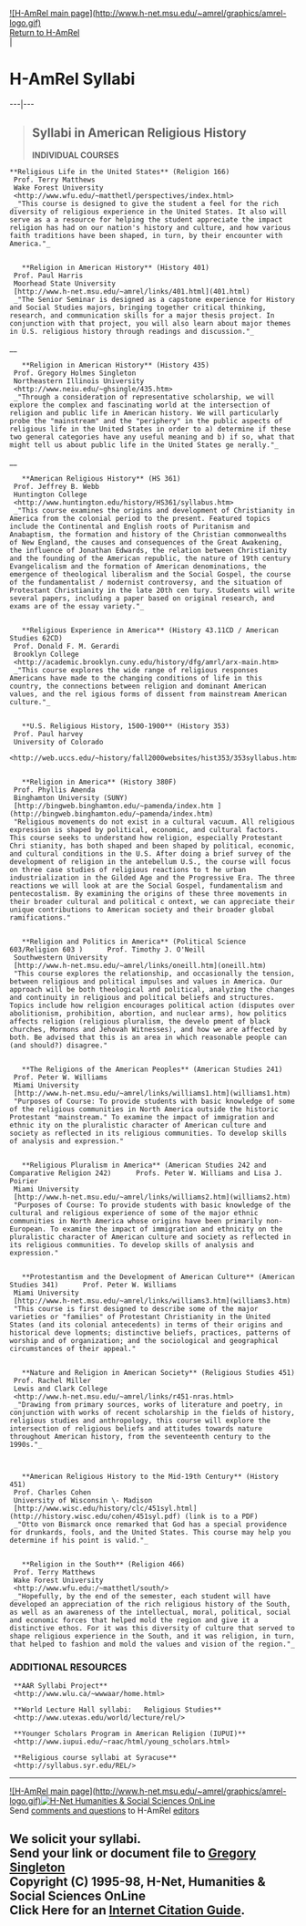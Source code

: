     
  [![H-AmRel main page](http://www.h-net.msu.edu/~amrel/graphics/amrel-
logo.gif)](http://www.h-net.msu.edu/~amrel/)  
[Return to H-AmRel](http://www.h-net.msu.edu/~amrel/)  
[](http://www.h-net.msu.edu/~amrel/)  |

# **H-AmRel Syllabi**  
  
---|---  
  
> ##  Syllabi in American Religious History  
>  **INDIVIDUAL COURSES**

      


    **Religious Life in the United States** (Religion 166)
     Prof. Terry Matthews
     Wake Forest University
     <http://www.wfu.edu/~matthetl/perspectives/index.html>
     _"This course is designed to give the student a feel for the rich diversity of religious experience in the United States. It also will serve as a a resource for helping the student appreciate the impact religion has had on our nation's history and culture, and how various faith traditions have been shaped, in turn, by their encounter with America."_

  
       **Religion in American History** (History 401)
     Prof. Paul Harris
     Moorhead State University
     [http://www.h-net.msu.edu/~amrel/links/401.html](401.html)
     _"The Senior Seminar is designed as a capstone experience for History and Social Studies majors, bringing together critical thinking, research, and communication skills for a major thesis project. In conjunction with that project, you will also learn about major themes in U.S. religious history through readings and discussion."_
  
__

       **Religion in American History** (History 435)
     Prof. Gregory Holmes Singleton
     Northeastern Illinois University
     <http://www.neiu.edu/~ghsingle/435.htm>
     _"Through a consideration of representative scholarship, we will explore the complex and fascinating world at the intersection of religion and public life in American history. We will particularly probe the "mainstream" and the "periphery" in the public aspects of religious life in the United States in order to a) determine if these two general categories have any useful meaning and b) if so, what that might tell us about public life in the United States ge nerally."_
  
__

       **American Religious History** (HS 361)
     Prof. Jeffrey B. Webb 
     Huntington College
     <http://www.huntington.edu/history/HS361/syllabus.htm>
     _"This course examines the origins and development of Christianity in America from the colonial period to the present. Featured topics include the Continental and English roots of Puritanism and Anabaptism, the formation and history of the Christian commonwealths of New England, the causes and consequences of the Great Awakening, the influence of Jonathan Edwards, the relation between Christianity and the founding of the American republic, the nature of 19th century Evangelicalism and the formation of American denominations, the emergence of theological liberalism and the Social Gospel, the course of the fundamentalist / modernist controversy, and the situation of Protestant Christianity in the late 20th cen tury. Students will write several papers, including a paper based on original research, and exams are of the essay variety."_

  
       **Religious Experience in America** (History 43.11CD / American Studies 62CD)
     Prof. Donald F. M. Gerardi
     Brooklyn College
     <http://academic.brooklyn.cuny.edu/history/dfg/amrl/arx-main.htm>
     _"This course explores the wide range of religious responses Americans have made to the changing conditions of life in this country, the connections between religion and dominant American values, and the rel igious forms of dissent from mainstream American culture."_

  
       **U.S. Religious History, 1500-1900** (History 353)
     Prof. Paul harvey
     University of Colorado
     <http://web.uccs.edu/~history/fall2000websites/hist353/353syllabus.htm>

  
       **Religion in America** (History 380F)
     Prof. Phyllis Amenda
     Binghamton University (SUNY)
     [http://bingweb.binghamton.edu/~pamenda/index.htm ](http://bingweb.binghamton.edu/~pamenda/index.htm)
     "Religious movements do not exist in a cultural vacuum. All religious expression is shaped by political, economic, and cultural factors. This course seeks to understand how religion, especially Protestant Chri stianity, has both shaped and been shaped by political, economic, and cultural conditions in the U.S. After doing a brief survey of the development of religion in the antebellum U.S., the course will focus on three case studies of religious reactions to t he urban industrialization in the Gilded Age and the Progressive Era. The three reactions we will look at are the Social Gospel, fundamentalism and pentecostalism. By examining the origins of these three movements in their broader cultural and political c ontext, we can appreciate their unique contributions to American society and their broader global ramifications." 

  
       **Religion and Politics in America** (Political Science 603/Religion 603 )      Prof. Timothy J. O'Neill
     Southwestern University
     [http://www.h-net.msu.edu/~amrel/links/oneill.htm](oneill.htm)
     "This course explores the relationship, and occasionally the tension, between religious and political impulses and values in America. Our approach will be both theological and political, analyzing the changes and continuity in religious and political beliefs and structures. Topics include how religion encourages political action (disputes over abolitionism, prohibition, abortion, and nuclear arms), how politics affects religion (religious pluralism, the develo pment of black churches, Mormons and Jehovah Witnesses), and how we are affected by both. Be advised that this is an area in which reasonable people can (and should?) disagree."

  
       **The Religions of the American Peoples** (American Studies 241)
     Prof. Peter W. Williams 
     Miami University
     [http://www.h-net.msu.edu/~amrel/links/williams1.htm](williams1.htm)
     "Purposes of Course: To provide students with basic knowledge of some of the religious communities in North America outside the historic Protestant "mainstream." To examine the impact of immigration and ethnic ity on the pluralistic character of American culture and society as reflected in its religious communities. To develop skills of analysis and expression." 

  
       **Religious Pluralism in America** (American Studies 242 and Comparative Religion 242)      Profs. Peter W. Williams and Lisa J. Poirier
     Miami University
     [http://www.h-net.msu.edu/~amrel/links/williams2.htm](williams2.htm)
     "Purposes of Course: To provide students with basic knowledge of the cultural and religious experience of some of the major ethnic communities in North America whose origins have been primarily non-European. To examine the impact of immigration and ethnicity on the pluralistic character of American culture and society as reflected in its religious communities. To develop skills of analysis and expression." 

  
       **Protestantism and the Development of American Culture** (American Studies 341)      Prof. Peter W. Williams
     Miami University
     [http://www.h-net.msu.edu/~amrel/links/williams3.htm](williams3.htm)
     "This course is first designed to describe some of the major varieties or "families" of Protestant Christianity in the United States (and its colonial antecedents) in terms of their origins and historical deve lopments; distinctive beliefs, practices, patterns of worship and of organization; and the sociological and geographical circumstances of their appeal."

  
       **Nature and Religion in American Society** (Religious Studies 451)
     Prof. Rachel Miller
     Lewis and Clark College
     <http://www.h-net.msu.edu/~amrel/links/r451-nras.html>
     _"Drawing from primary sources, works of literature and poetry, in conjunction with works of recent scholarship in the fields of history, religious studies and anthropology, this course will explore the intersection of religious beliefs and attitudes towards nature throughout American history, from the seventeenth century to the 1990s."_
  


       **American Religious History to the Mid-19th Century** (History 451)
     Prof. Charles Cohen
     University of Wisconsin \- Madison
     [http://www.wisc.edu/history/clc/451syl.html](http://history.wisc.edu/cohen/451syl.pdf) (link is to a PDF)
     _"Otto von Bismarck once remarked that God has a special providence for drunkards, fools, and the United States. This course may help you determine if his point is valid."_

  
       **Religion in the South** (Religion 466)
     Prof. Terry Matthews
     Wake Forest University
     <http://www.wfu.edu:/~matthetl/south/>
     _"Hopefully, by the end of the semester, each student will have developed an appreciation of the rich religious history of the South, as well as an awareness of the intellectual, moral, political, social and economic forces that helped mold the region and give it a distinctive ethos. For it was this diversity of culture that served to shape religious experience in the South, and it was religion, in turn, that helped to fashion and mold the values and vision of the region."_
  




###  **ADDITIONAL RESOURCES**

     **AAR Syllabi Project**
     <http://www.wlu.ca/~wwwaar/home.html>
      
     **World Lecture Hall syllabi:   Religious Studies**
     <http://www.utexas.edu/world/lecture/rel/>
     
     **Younger Scholars Program in American Religion (IUPUI)**
     <http://www.iupui.edu/~raac/html/young_scholars.html>
      
     **Religious course syllabi at Syracuse**
     <http://syllabus.syr.edu/REL/>    
---  
[![H-AmRel main page](http://www.h-net.msu.edu/~amrel/graphics/amrel-
logo.gif)](http://www.h-net.msu.edu/~amrel/)[![H-Net Humanities & Social
Sciences
OnLine](http://www.h-net.msu.edu/footers/graphics/logosmall.gif)](http://www.h-net.msu.edu/)  
Send [comments and
questions](http://www.h-net.msu.edu/~amrel/editors/comments.html) to H-AmRel
[editors](http://www.h-net.msu.edu/~amrel/editors/)  
  
We solicit your syllabi.  
Send your link or document file to [Gregory
Singleton](mailto:G-Singleton@neiu.edu)  
Copyright (C) 1995-98, H-Net, Humanities & Social Sciences OnLine  
Click Here for an [Internet Citation
Guide](http://www.h-net.msu.edu/about/citation).  
---

